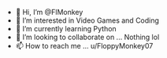 - 👋 Hi, I’m @FlMonkey
- 👀 I’m interested in Video Games and Coding
- 🌱 I’m currently learning Python
- 💞️ I’m looking to collaborate on ... Nothing lol
- 📫 How to reach me ... u/FloppyMonkey07

<!---
FlMonkey/FlMonkey is a ✨ special ✨ repository because its `README.md` (this file) appears on your GitHub profile.
You can click the Preview link to take a look at your changes.
--->
